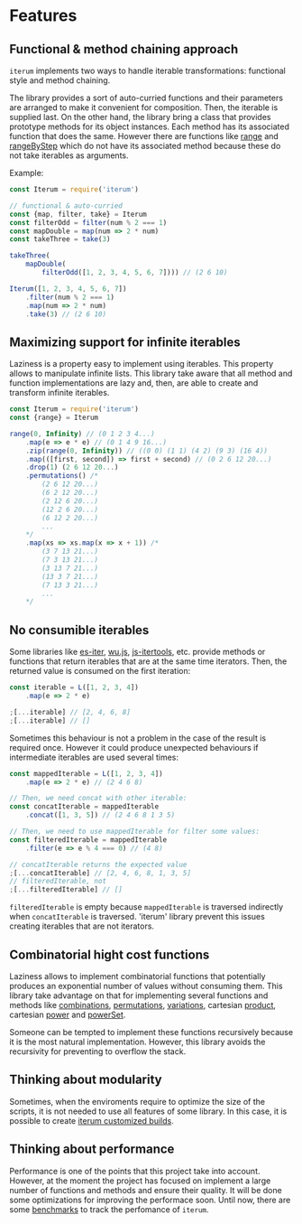 # Features

## Functional & method chaining approach

`iterum` implements two ways to handle iterable transformations: functional style and method chaining.

The library provides a sort of auto-curried functions and their parameters are arranged to make it convenient for composition. Then, the iterable is supplied last. On the other hand, the library bring a class that provides prototype methods for its object instances. Each method has its associated function that does the same. However there are functions like [range](API.md#range) and [rangeByStep](API.md#rangebystep) which do not have its associated method because these do not take iterables as arguments.

Example:
``` javascript
const Iterum = require('iterum')

// functional & auto-curried
const {map, filter, take} = Iterum
const filterOdd = filter(num % 2 === 1)
const mapDouble = map(num => 2 * num)
const takeThree = take(3)

takeThree(
    mapDouble(
        filterOdd([1, 2, 3, 4, 5, 6, 7]))) // (2 6 10)

Iterum([1, 2, 3, 4, 5, 6, 7])
    .filter(num % 2 === 1)
    .map(num => 2 * num)
    .take(3) // (2 6 10)
```


## Maximizing support for infinite iterables

Laziness is a property easy to implement using iterables. This property allows to manipulate infinite lists. This library take aware that all method and function implementations are lazy and, then, are able to create and transform infinite iterables.

``` javascript
const Iterum = require('iterum')
const {range} = Iterum

range(0, Infinity) // (0 1 2 3 4...)
    .map(e => e * e) // (0 1 4 9 16...)
    .zip(range(0, Infinity)) // ((0 0) (1 1) (4 2) (9 3) (16 4))
    .map(([first, second]) => first + second) // (0 2 6 12 20...)
    .drop(1) (2 6 12 20...)
    .permutations() /*
        (2 6 12 20...)
        (6 2 12 20...)
        (2 12 6 20...)
        (12 2 6 20...)
        (6 12 2 20...)
        ...
    */
    .map(xs => xs.map(x => x + 1)) /*
        (3 7 13 21...)
        (7 3 13 21...)
        (3 13 7 21...)
        (13 3 7 21...)
        (7 13 3 21...)
        ...
    */
```

## No consumible iterables

Some libraries like [es-iter](https://github.com/abozhilov/ES-Iter), [wu.js](https://github.com/fitzgen/wu.js/), [js-itertools](https://github.com/aureooms/js-itertools), etc. provide methods or functions that return iterables that are at the same time iterators. Then, the returned value is consumed on the first iteration:

``` javascript
const iterable = L([1, 2, 3, 4])
    .map(e => 2 * e)

;[...iterable] // [2, 4, 6, 8]
;[...iterable] // []
```

Sometimes this behaviour is not a problem in the case of the result is required once. However it could produce unexpected behaviours if intermediate iterables are used several times:

``` javascript
const mappedIterable = L([1, 2, 3, 4])
    .map(e => 2 * e) // (2 4 6 8)

// Then, we need concat with other iterable:
const concatIterable = mappedIterable
    .concat([1, 3, 5]) // (2 4 6 8 1 3 5)

// Then, we need to use mappedIterable for filter some values:
const filteredIterable = mappedIterable
    .filter(e => e % 4 === 0) // (4 8)

// concatIterable returns the expected value
;[...concatIterable] // [2, 4, 6, 8, 1, 3, 5]
// filteredIterable, not
;[...filteredIterable] // []

```

`filteredIterable` is empty because `mappedIterable` is traversed indirectly when `concatIterable` is traversed. 'iterum' library prevent this issues creating iterables that are not iterators.

## Combinatorial hight cost functions

Laziness allows to implement combinatorial functions that potentially produces an exponential number of values without consuming them. This library take advantage on that for implementing several functions and methods like [combinations](API.md#combinations), [permutations](API.md#permutations), [variations](API.md#variations), cartesian [product](API.md#product), cartesian [power](API.md#power) and [powerSet](API.md#powerset).

Someone can be tempted to implement these functions recursively because it is the most natural implementation. However, this library avoids the recursivity for preventing to overflow the stack.

## Thinking about modularity

Sometimes, when the enviroments require to optimize the size of the scripts, it is not needed to use all features of some library. In this case, it is possible to create [iterum customized builds](customized_builds.md).

## Thinking about performance

Performance is one of the points that this project take into account. However, at the moment the project has focused on implement a large number of functions and methods and ensure their quality. It will be done some optimizations for improving the performace soon. Until now, there are some [benchmarks](benchmarks.md) to track the perfomance of `iterum`.
